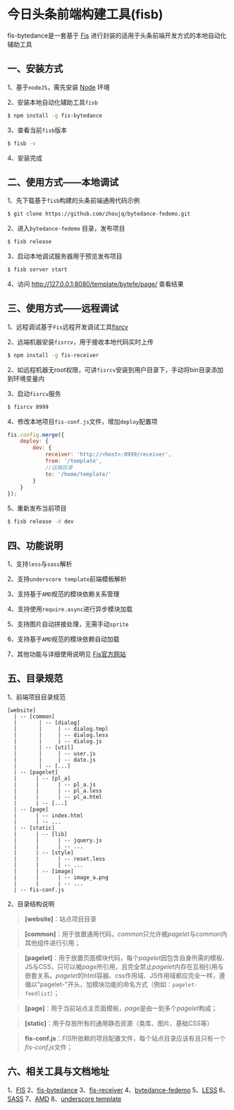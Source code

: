 今日头条前端构建工具(fisb)
==========================
fis-bytedance是一套基于 [Fis](http://fis.baidu.com) 进行封装的适用于头条前端开发方式的本地自动化辅助工具

一、安装方式
--------------------------
1、基于`nodeJS`，需先安装 [Node](http://nodejs.org) 环境

2、安装本地自动化辅助工具`fisb`
```bash
$ npm install -g fis-bytedance
```

3、查看当前`fisb`版本
```bash
$ fisb -v
```

4、安装完成


二、使用方式——本地调试
--------------------------
1、先下载基于`fisb`构建的头条前端通用代码示例
```bash
$ git clone https://github.com/zhoujq/bytedance-fedemo.git
```

2、进入`bytedance-fedemo` 目录，发布项目
```bash
$ fisb release
```

3、启动本地调试服务器用于预览发布项目
```bash
$ fisb server start
```

4、访问 http://127.0.0.1:8080/template/bytefe/page/ 查看结果


三、使用方式——远程调试
--------------------------
1、远程调试基于`Fis`远程开发调试工具[fisrcv](https://github.com/zhoujq/fis-receiver)

2、远端机器安装`fisrcv`，用于接收本地代码实时上传
```bash
$ npm install -g fis-receiver
```

2、如远程机器无root权限，可讲`fisrcv`安装到用户目录下，手动将bin目录添加到环境变量内

3、启动`fisrcv`服务
```bash
$ fisrcv 8999
```

4、修改本地项目`fis-conf.js`文件，增加`deploy`配置项
```javascript
fis.config.merge({
    deploy: {
        dev: {
            receiver: 'http://<host>:8999/receiver',
            from: '/template',
            //远端目录
            to: '/home/template/'
        }
    }
});
```

5、重新发布当前项目
```bash
$ fisb release -d dev
```

四、功能说明
--------------------------
1、支持`less`与`sass`解析

2、支持`underscore template`前端模板解析

3、支持基于`AMD`规范的模块依赖关系管理

4、支持使用`require.async`进行异步模块加载

5、支持图片自动拼接处理，无需手动`sprite`

6、支持基于`AMD`规范的模块依赖自动加载

7、其他功能与详细使用说明见 [Fis官方网站](http://fis.baidu.com)


五、目录规范
--------------------------
1、前端项目目录规范

    [website]
      | -- [common]
      |       | -- [dialog]
      |       |     | -- dialog.tmpl
      |       |     | -- dialog.less
      |       |     | -- dialog.js
      |       | -- [util]
      |       |     | -- user.js
      |       |     | -- date.js
      |       | -- [...]
      | -- [pagelet]
      |      | -- [pl_a]
      |      |      | -- pl_a.js
      |      |      | -- pl_a.less
      |      |      | -- pl_a.html
      |      | -- [...]
      | -- [page]
      |      | -- index.html
      |      | -- ...
      | -- [static]
      |      | -- [lib]
      |      |      | -- jquery.js
      |      |      | -- ...
      |      | -- [style]
      |      |      | -- reset.less
      |      |      | -- ...
      |      | -- [image]
      |      |      | -- image_a.png
      |      |      | -- ...
      | -- fis-conf.js
2、目录结构说明
>**[website]**：站点项目目录

>**[common]**：用于放置通用代码，*common*只允许被*pagelet*与*common*内其他组件进行引用；

>**[pagelet]**：用于放置页面模块代码，每个*pagelet*因包含自身所需的模板、JS与CSS，只可以被*page*所引用，且完全禁止*pagelet*内存在互相引用与嵌套关系。*pagelet*的html容器、css作用域、JS作用域都应完全一样，遵循以"pagelet-"开头，加模块功能的命名方式（例如：`pagelet-feedlist`）；

>**[page]**：用于当前站点主页面模板，*page*是由一到多个*pagelet*构成；

>**[static]**：用于存放所有的通用静态资源（类库、图片、基础CSS等）

>**fis-conf.js**：*FIS*所依赖的项目配置文件，每个站点目录应该有且只有一个*fis-conf.js*文件；

六、相关工具与文档地址
--------------------------
1、[FIS](https://github.com/fex-team/fis)
2、[fis-bytedance](https://github.com/zhoujq/fis-bytedance)
3、[fis-receiver](https://github.com/zhoujq/fis-receiver)
4、[bytedance-fedemo](https://github.com/zhoujq/bytedance-fedemo)
5、[LESS](http://www.lesscss.net/)
6、[SASS](http://www.sass-lang.com/)
7、[AMD](https://github.com/amdjs/amdjs-api/wiki/AMD)
8、[underscore template](http://underscorejs.org/#template)
